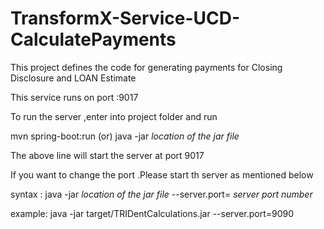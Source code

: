 # TransformX-Service-UCD-CalculatePayments
This project defines the code for generating payments for Closing Disclosure and LOAN Estimate

This service runs on port :9017

To run the server ,enter into project folder and run

mvn spring-boot:run (or) java -jar *location of the jar file*

The above line will start the server at port 9017

If you want to change the port .Please start th server as mentioned below 

syntax : java -jar *location of the jar file* --server.port= *server port number*
 
example: java -jar target/TRIDentCalculations.jar --server.port=9090
